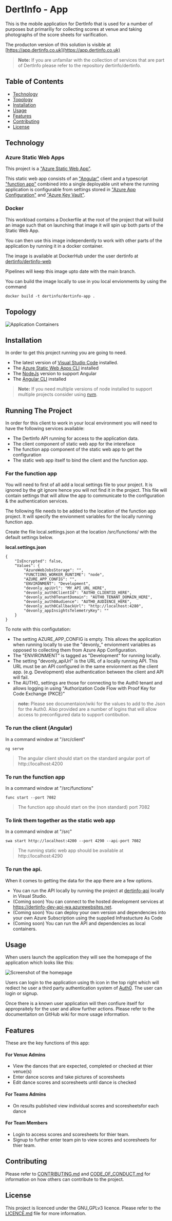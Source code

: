 # DertInfo - App

This is the mobile application for DertInfo that is used for a number of purposes but primariliy for collecting scores at venue and taking photographs of the score sheets for varification. 

The producton version of this solution is visible at [https://app.dertinfo.co.uk](https://app.dertinfo.co.uk)

> **Note:** If you are unfamilar with the collection of services that are part of DertInfo please refer to the repository dertinfo/dertinfo.

## Table of Contents

- [Technology](#technology)
- [Topology](#topology)
- [Installation](#installation)
- [Usage](#usage)
- [Features](#features)
- [Contributing](#contributing)
- [License](#license)

## Technology

### Azure Static Web Apps 

This project is a ["Azure Static Web App"](https://azure.microsoft.com/en-gb/products/app-service/static). 

This static web app consists of an ["Angular"](https://angular.dev/) client and a typescript ["function app"](https://azure.microsoft.com/en-gb/products/functions) combined into a single deployable unit where the running application is configurable from settings stored in ["Azure App Configuration"](https://azure.microsoft.com/en-us/products/app-configuration) and ["Azure Key Vault"](https://azure.microsoft.com/en-us/products/key-vault). 

### Docker 

This workload contains a Dockerfile at the root of the project that will build an image such that on launching that image it will spin up both parts of the Static Web App. 

You can then use this image independently to work with other parts of the application by running it in a docker container. 

The image is available at DockerHub under the user dertinfo at [dertinfo/dertinfo-web](https://hub.docker.com/repository/docker/dertinfo/dertinfo-app)

Pipelines will keep this image upto date with the main branch. 

You can build the image locally to use in you local envionments by using the command  

```
docker build -t dertinfo/dertinfo-app .
```

## Topology

![Application Containers](/docs/images/architecture-dertinfo-app-containerlevel.png)

## Installation

In order to get this project running you are going to need.

- The latest version of [Visual Studio Code](https://code.visualstudio.com/) installed.
- The [Azure Static Web Apps CLI](https://azure.github.io/static-web-apps-cli/) installed 
- The [NodeJs](https://nodejs.org/en/download/package-manager) version to support Angular
- The [Angular CLI](https://v17.angular.io/guide/setup-local) installed 

> **Note:** If you need multiple versions of node installed to support multiple projects consider using [nvm](https://github.com/nvm-sh/nvm).


## Running The Project

In order for this client to work in your local environment you will need to have the following services available:
- The DertInfo API running for access to the application data. 
- The client component of static web app for the intereface
- The function app component of the static web app to get the configuration
- The static web app itself to bind the client and the function app. 


### For the function app

You will need to first of all add a local settings file to your project. It is ignored by the git ignore hence you will not find it in the project. This file will contain settings that will allow the app to communicate to the configuration & the authentication services. 

The following file needs to be added to the location of the function app project. It will specify the envionment variables for the locally running function app. 

Create the file local.settings.json at the location /src/functions/ with the default settings below. 

**local.settings.json**
```
{
    "IsEncrypted": false,
    "Values": {
        "AzureWebJobsStorage": "",
        "FUNCTIONS_WORKER_RUNTIME": "node",
        "AZURE_APP_CONFIG": "",
        "ENVIRONMENT": "Development",
        "devonly_apiUrl": "MY_API_URL_HERE",
        "devonly_auth0ClientId": "AUTH0_CLIENTID_HERE",
        "devonly_auth0TenantDomain": "AUTH0_TENANT_DOMAIN_HERE",
        "devonly_auth0Audience": "AUTH0_AUDIENCE_HERE",
        "devonly_auth0CallbackUrl": "http://localhost:4280",
        "devonly_appInsightsTelemetryKey": ""
    }
}
```
To note with this configutation: 
- The setting AZURE_APP_CONFIG is empty. This allows the application when running locally to use the "devonly_" envionment variables as opposed to collecting them from Azure App Configuration. 
- The "ENVIRONMENT" is tagged as "Development" for running locally. 
- The setting "devonly_apiUrl" is the URL of a locally running API. This URL must be an API configured in the same envionment as the client app. (e.g. Development) else authentication between the client and API will fail. 
- The AUTH0_ settings are those for connecting to the Auth0 tenant and allows logging in using "Authorization Code Flow with Proof Key for Code Exchange (PKCE)"

> **note:** Please see documentaion/wiki for the values to add to the Json for the Auth0. Also provided are a number of logins that will allow access to preconfigured data to support contibution.

### To run the client (Angular)
In a command window at "/src/client"
```
ng serve
```
> The angular client should start on the standard angular port of http://localhost:4200

### To run the function app
In a command window at "/src/functions"
```
func start --port 7082
```
> The function app should start on the (non standard) port 7082

### To link them together as the static web app
In a command window at "/src"
```
swa start http://localhost:4200 --port 4290 --api-port 7082
```
> The running static web app should be available at http://localhost:4290

### To run the api.
When it comes to getting the data for the app there are a few options. 
- You can run the API locally by running the project at [dertinfo-api](https://github.com/dertinfo/dertinfo-api) locally in Visual Studio. 
- (Coming soon) You can connect to the hosted development services at https://dertinfo-dev-api-wa.azurewebsites.net.
- (Coming soon) You can deploy your own version and dependencies into your own Azure Subscription using the supplied Infrastucture As Code
- (Coming soon) You can run the API and dependencies as local containers. 


## Usage

When users launch the application they will see the homepage of the application which looks like this: 

![Screenshot of the homepage](/docs/images/screenshot-homepage-nouser.png)

Users can login to the application using th icon in the top right which will rediect he user a third party authentication system of [Auth0](https://auth0.com/). The user can login or signup.

Once there is a known user application will then confiure itself for appropraitely for the user and allow further actions. Please refer to the documentaiton on GitHub wiki for more usage information. 

## Features

These are the key functions of this app: 

#### For Venue Admins
- View the dances that are expected, completed or checked at thier venue(s)
- Enter dance scores and take pictures of scoresheets
- Edit dance scores and scoresheets until dance is checked

#### For Teams Admins
- On results published view individual scores and scoresheetsfor each dance

#### For Team Members
- Login to access scores and scoresheets for thier team. 
- Signup to further enter team pin to view scores and scoresheets for thier team. 

## Contributing

Please refer to [CONTRIBUTING.md](/CONTRIBUTING.md) and [CODE_OF_CONDUCT.md](/CODE_OF_CONDUCT.md) for information on how others can contribute to the project.

## License

This project is licenced under the GNU_GPLv3 licence. Please refer to the [LICENCE.md](/LICENCE.md) file for more information. 
